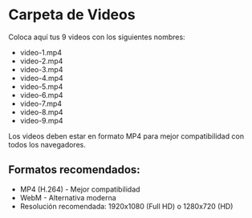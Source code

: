 # Carpeta de Videos

Coloca aquí tus 9 videos con los siguientes nombres:

- video-1.mp4
- video-2.mp4
- video-3.mp4
- video-4.mp4
- video-5.mp4
- video-6.mp4
- video-7.mp4
- video-8.mp4
- video-9.mp4

Los videos deben estar en formato MP4 para mejor compatibilidad con todos los navegadores.

## Formatos recomendados:
- MP4 (H.264) - Mejor compatibilidad
- WebM - Alternativa moderna
- Resolución recomendada: 1920x1080 (Full HD) o 1280x720 (HD)
